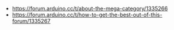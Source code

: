 - https://forum.arduino.cc/t/about-the-mega-category/1335266
- https://forum.arduino.cc/t/how-to-get-the-best-out-of-this-forum/1335267
